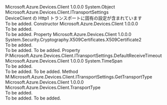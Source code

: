 <Type Name="Http1TransportSettings" FullName="Microsoft.Azure.Devices.Client.Http1TransportSettings">
  <TypeSignature Language="C#" Value="public sealed class Http1TransportSettings : Microsoft.Azure.Devices.Client.ITransportSettings" />
  <TypeSignature Language="ILAsm" Value=".class public auto ansi sealed beforefieldinit Http1TransportSettings extends System.Object implements class Microsoft.Azure.Devices.Client.ITransportSettings" />
  <TypeSignature Language="DocId" Value="T:Microsoft.Azure.Devices.Client.Http1TransportSettings" />
  <TypeSignature Language="VB.NET" Value="Public NotInheritable Class Http1TransportSettings&#xA;Implements ITransportSettings" />
  <TypeSignature Language="F#" Value="type Http1TransportSettings = class&#xA;    interface ITransportSettings" />
  <AssemblyInfo>
    <AssemblyName>Microsoft.Azure.Devices.Client</AssemblyName>
    <AssemblyVersion>1.0.0.0</AssemblyVersion>
  </AssemblyInfo>
  <Base>
    <BaseTypeName>System.Object</BaseTypeName>
  </Base>
  <Interfaces>
    <Interface>
      <InterfaceName>Microsoft.Azure.Devices.Client.ITransportSettings</InterfaceName>
    </Interface>
  </Interfaces>
  <Docs>
    <summary>
            DeviceClient の Http1 トランスポートに固有の設定が含まれています
            </summary>
    <remarks>To be added.</remarks>
  </Docs>
  <Members>
    <Member MemberName=".ctor">
      <MemberSignature Language="C#" Value="public Http1TransportSettings ();" />
      <MemberSignature Language="ILAsm" Value=".method public hidebysig specialname rtspecialname instance void .ctor() cil managed" />
      <MemberSignature Language="DocId" Value="M:Microsoft.Azure.Devices.Client.Http1TransportSettings.#ctor" />
      <MemberSignature Language="VB.NET" Value="Public Sub New ()" />
      <MemberType>Constructor</MemberType>
      <AssemblyInfo>
        <AssemblyName>Microsoft.Azure.Devices.Client</AssemblyName>
        <AssemblyVersion>1.0.0.0</AssemblyVersion>
      </AssemblyInfo>
      <Parameters />
      <Docs>
        <summary>To be added.</summary>
        <remarks>To be added.</remarks>
      </Docs>
    </Member>
    <Member MemberName="ClientCertificate">
      <MemberSignature Language="C#" Value="public System.Security.Cryptography.X509Certificates.X509Certificate2 ClientCertificate { get; set; }" />
      <MemberSignature Language="ILAsm" Value=".property instance class System.Security.Cryptography.X509Certificates.X509Certificate2 ClientCertificate" />
      <MemberSignature Language="DocId" Value="P:Microsoft.Azure.Devices.Client.Http1TransportSettings.ClientCertificate" />
      <MemberSignature Language="VB.NET" Value="Public Property ClientCertificate As X509Certificate2" />
      <MemberSignature Language="F#" Value="member this.ClientCertificate : System.Security.Cryptography.X509Certificates.X509Certificate2 with get, set" Usage="Microsoft.Azure.Devices.Client.Http1TransportSettings.ClientCertificate" />
      <MemberType>Property</MemberType>
      <AssemblyInfo>
        <AssemblyName>Microsoft.Azure.Devices.Client</AssemblyName>
        <AssemblyVersion>1.0.0.0</AssemblyVersion>
      </AssemblyInfo>
      <ReturnValue>
        <ReturnType>System.Security.Cryptography.X509Certificates.X509Certificate2</ReturnType>
      </ReturnValue>
      <Docs>
        <summary>To be added.</summary>
        <value>To be added.</value>
        <remarks>To be added.</remarks>
      </Docs>
    </Member>
    <Member MemberName="DefaultReceiveTimeout">
      <MemberSignature Language="C#" Value="public TimeSpan DefaultReceiveTimeout { get; }" />
      <MemberSignature Language="ILAsm" Value=".property instance valuetype System.TimeSpan DefaultReceiveTimeout" />
      <MemberSignature Language="DocId" Value="P:Microsoft.Azure.Devices.Client.Http1TransportSettings.DefaultReceiveTimeout" />
      <MemberSignature Language="VB.NET" Value="Public ReadOnly Property DefaultReceiveTimeout As TimeSpan" />
      <MemberSignature Language="F#" Value="member this.DefaultReceiveTimeout : TimeSpan" Usage="Microsoft.Azure.Devices.Client.Http1TransportSettings.DefaultReceiveTimeout" />
      <MemberType>Property</MemberType>
      <Implements>
        <InterfaceMember>P:Microsoft.Azure.Devices.Client.ITransportSettings.DefaultReceiveTimeout</InterfaceMember>
      </Implements>
      <AssemblyInfo>
        <AssemblyName>Microsoft.Azure.Devices.Client</AssemblyName>
        <AssemblyVersion>1.0.0.0</AssemblyVersion>
      </AssemblyInfo>
      <ReturnValue>
        <ReturnType>System.TimeSpan</ReturnType>
      </ReturnValue>
      <Docs>
        <summary>To be added.</summary>
        <value>To be added.</value>
        <remarks>To be added.</remarks>
      </Docs>
    </Member>
    <Member MemberName="GetTransportType">
      <MemberSignature Language="C#" Value="public Microsoft.Azure.Devices.Client.TransportType GetTransportType ();" />
      <MemberSignature Language="ILAsm" Value=".method public hidebysig newslot virtual instance valuetype Microsoft.Azure.Devices.Client.TransportType GetTransportType() cil managed" />
      <MemberSignature Language="DocId" Value="M:Microsoft.Azure.Devices.Client.Http1TransportSettings.GetTransportType" />
      <MemberSignature Language="VB.NET" Value="Public Function GetTransportType () As TransportType" />
      <MemberSignature Language="F#" Value="abstract member GetTransportType : unit -&gt; Microsoft.Azure.Devices.Client.TransportType&#xA;override this.GetTransportType : unit -&gt; Microsoft.Azure.Devices.Client.TransportType" Usage="http1TransportSettings.GetTransportType " />
      <MemberType>Method</MemberType>
      <Implements>
        <InterfaceMember>M:Microsoft.Azure.Devices.Client.ITransportSettings.GetTransportType</InterfaceMember>
      </Implements>
      <AssemblyInfo>
        <AssemblyName>Microsoft.Azure.Devices.Client</AssemblyName>
        <AssemblyVersion>1.0.0.0</AssemblyVersion>
      </AssemblyInfo>
      <ReturnValue>
        <ReturnType>Microsoft.Azure.Devices.Client.TransportType</ReturnType>
      </ReturnValue>
      <Parameters />
      <Docs>
        <summary>To be added.</summary>
        <returns>To be added.</returns>
        <remarks>To be added.</remarks>
      </Docs>
    </Member>
  </Members>
</Type>